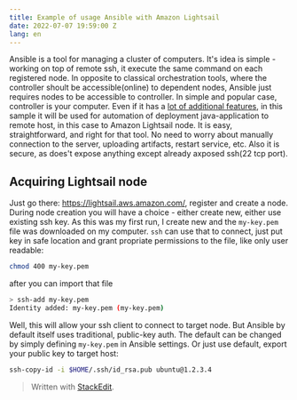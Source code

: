 ```yaml
---
title: Example of usage Ansible with Amazon Lightsail
date: 2022-07-07 19:59:00 Z
lang: en
---
```

Ansible is a tool for managing a cluster of computers. It's idea is simple - working on top of remote ssh, it execute the same command on each registered node. In opposite to classical orchestration tools, where the controller shoult be accessible(online) to dependent nodes, Ansible just requires nodes to be accessible to controller. In simple and popular case, controller is your computer. Even if it has a [lot of additional features](https://www.redhat.com/en/technologies/management/ansible/what-is-ansible), in this sample it will be used for automation of deployment java-application to remote host, in this case to Amazon Lightsail node. It is easy, straightforward, and right for that tool. No need to worry about manually connection to the server, uploading artifacts, restart service, etc. Also it is secure, as does't expose anything except already axposed ssh(22 tcp port).

## Acquiring Lightsail node
Just go there: https://lightsail.aws.amazon.com/, register and create a node. During node creation you will have a choice - either create new, either use existing ssh key. As this was my first run, I create new and the `my-key.pem` file was downloaded on my computer. `ssh` can use that to connect, just put key in safe location and grant propriate permissions to the file, like only user readable:
```bash
chmod 400 my-key.pem
```
after you can import that file
```bash
> ssh-add my-key.pem
Identity added: my-key.pem (my-key.pem)
```
Well, this will allow your ssh client to connect to target node. But Ansible by default itself uses traditional, public-key auth. The default can be changed by simply defining `my-key.pem` in Ansible settings. Or just use default, export your public key to target host:
```bash
ssh-copy-id -i $HOME/.ssh/id_rsa.pub ubuntu@1.2.3.4
```  

> Written with [StackEdit](https://stackedit.io/).
<!--stackedit_data:
eyJoaXN0b3J5IjpbLTQ3NzA1MDA3OSwtMjA2MDM4OTQxNiwtMT
cxODU1NTk5NiwtMTc0MjcxMzI1OCwtNTg5MzAyNDcwLC0xNjEw
MDQ3Mjg1LC0xNDgyMTIwNzM3LDUxNjYyMDQ3NywxODU1OTEzND
gwXX0=
-->